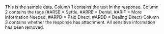 This is the sample data.
Column 1 contains the text in the response.
Column 2 contains the tags (#ARSE = Settle, #ARRE = Denial, #ARIF = More Information Needed, #ARPD = Paid Direct, #ARDD = Dealing Direct)
Column 3 contains whether the response has attachment.
All sensitive information has been removed.
